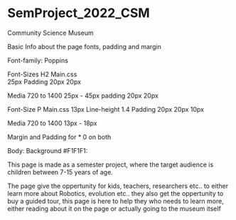 # SemProject_2022_CSM

Community Science Museum

Basic Info about the page fonts, padding and margin

Font-family:
Poppins

Font-Sizes H2
Main.css  
 25px
Padding 20px 20px

Media 720 to 1400
25px - 45px
padding 20px 20px

Font-Size P
Main.css
13px
Line-height 1.4
Padding 20px 20px 10px

Media 720 to 1400
13px - 18px

Margin and Padding for \*
0 on both

Body:
Background #F1F1F1:

This page is made as a semester project, where the target audience is children between 7-15 years of age.

The page give the oppertunity for kids, teachers, researchers etc.. to either learn more about Robotics, evolution etc.. they also get the oppertunity to buy a guided tour, this page is here to help they who needs to learn more, either reading about it on the page or actually going to the museum itself
